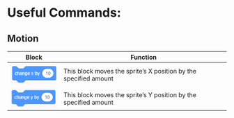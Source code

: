 # Useful Commands:

## Motion
| Block     | Function |
| ---      | ---       |
| ![alt tag](https://github.com/NetApp-YWIT/ywit_2020_debugging_workshop/blob/main/Images/motion-1.png) | This block moves the sprite’s X position by the specified amount         |
| ![alt tag](https://github.com/NetApp-YWIT/ywit_2020_debugging_workshop/blob/main/Images/motion-2.png)     | This block moves the sprite’s Y position by the specified amount        |